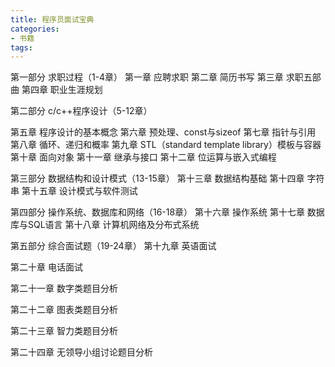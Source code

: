 ```yaml
---
title: 程序员面试宝典
categories: 
- 书籍
tags:
---
```


第一部分 求职过程（1-4章）
第一章 应聘求职
第二章 简历书写
第三章 求职五部曲
第四章 职业生涯规划

第二部分 c/c++程序设计（5-12章）

第五章 程序设计的基本概念
第六章 预处理、const与sizeof
第七章 指针与引用
第八章 循环、递归和概率
第九章 STL（standard template library）模板与容器
第十章 面向对象
第十一章 继承与接口
第十二章 位运算与嵌入式编程


第三部分 数据结构和设计模式（13-15章）
第十三章 数据结构基础
第十四章 字符串
第十五章 设计模式与软件测试

第四部分 操作系统、数据库和网络（16-18章）
第十六章 操作系统
第十七章 数据库与SQL语言
第十八章 计算机网络及分布式系统


第五部分 综合面试题（19-24章）
第十九章 英语面试

第二十章 电话面试

第二十一章 数字类题目分析

第二十二章 图表类题目分析

第二十三章 智力类题目分析

第二十四章 无领导小组讨论题目分析



